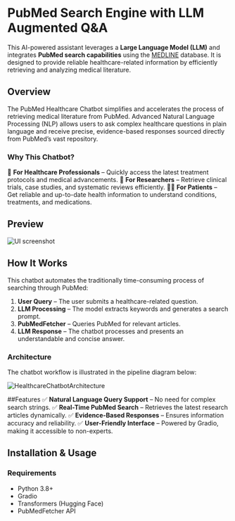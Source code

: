 # PubMed Search Engine with LLM Augmented Q&A

This AI-powered assistant leverages a **Large Language Model (LLM)** and integrates **PubMed search capabilities** using the [MEDLINE](https://www.nlm.nih.gov/medline/medline_overview.html) database. It is designed to provide reliable healthcare-related information by efficiently retrieving and analyzing medical literature.

## Overview
The PubMed Healthcare Chatbot simplifies and accelerates the process of retrieving medical literature from PubMed. Advanced Natural Language Processing (NLP) allows users to ask complex healthcare questions in plain language and receive precise, evidence-based responses sourced directly from PubMed’s vast repository.

### Why This Chatbot?
🏥 **For Healthcare Professionals** – Quickly access the latest treatment protocols and medical advancements.
🔬 **For Researchers** – Retrieve clinical trials, case studies, and systematic reviews efficiently.
👨‍⚕️ **For Patients** – Get reliable and up-to-date health information to understand conditions, treatments, and medications.

## Preview
![UI screenshot](https://github.com/SidEnigma/Healthcare-PubMed-Bot/assets/19359983/94cf7193-e84e-4bbe-9662-57f4135f17d1)

## How It Works
This chatbot automates the traditionally time-consuming process of searching through PubMed:

1. **User Query** – The user submits a healthcare-related question.
2. **LLM Processing** – The model extracts keywords and generates a search prompt.
3. **PubMedFetcher** – Queries PubMed for relevant articles.
4. **LLM Response** – The chatbot processes and presents an understandable and concise answer.

### Architecture
The chatbot workflow is illustrated in the pipeline diagram below:

![HealthcareChatbotArchitecture](https://github.com/SidEnigma/Healthcare-PubMed-Bot/assets/19359983/d7e86d63-7261-4e1a-ab89-ec97a21bf6b8)

##Features
✅ **Natural Language Query Support** – No need for complex search strings.
✅ **Real-Time PubMed Search** – Retrieves the latest research articles dynamically.
✅ **Evidence-Based Responses** – Ensures information accuracy and reliability.
✅ **User-Friendly Interface** – Powered by Gradio, making it accessible to non-experts.

## Installation & Usage

### Requirements
- Python 3.8+
- Gradio
- Transformers (Hugging Face)
- PubMedFetcher API
